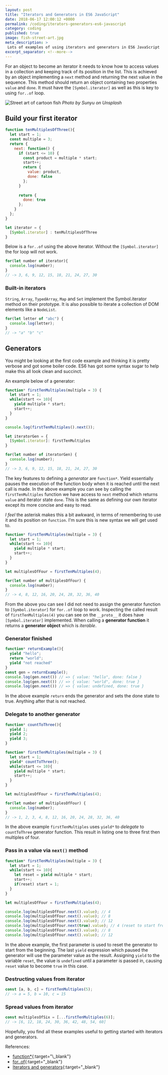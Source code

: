 ```yaml
---
layout: post
title: "Iterators and Generators in ES6 JavaScript"
date: 2018-06-17 12:00:12 +0000
permalink: /coding/iterators-generators-es6-javascript
category: coding
published: true
image: fish-street-art.jpg
meta_description: >
 Lots of examples of using iterators and generators in ES6 JavaScript 
excerpt_separator: <!--more-->
---
```


For an object to become an iterator it needs to know how to access values in a collection and keeping track of its position in the list. This is achieved by an object implementing a `next` method and returning the next value in the sequence. This method should return an object containing two properties `value` and `done`. It must have the `[Symbol.iterator]` as well as this is key to using `for..of` loop.

<!--more-->

![Street art of cartoon fish](/images/fish-street-art.jpg)
_Photo by Sunyu on Unsplash_

## Build your first iterator

```javascript
function tenMultiplesOfThree(){
  let start = 1;
  const multiple = 3;
  return {
    next: function() {
      if (start <= 10) {
        const product = multiple * start;
        start++;       
        return {
          value: product,
          done: false
        };
      }
      
      return {
        done: true
      };
    }
  };
}

let iterator = {
  [Symbol.iterator] : tenMultiplesOfThree
}
```

Below is a `for..of` using the above iterator. Without the `[Symbol.iterator]` the for loop will not work.

```javascript
for(let number of iterator){
  console.log(number);
}
// -> 3, 6, 9, 12, 15, 18, 21, 24, 27, 30
```

### Built-in iterators

`String`, `Array`, `TypedArray`, `Map` and `Set` implement the Symbol.iterator method on their prototype. It is also possible to iterate a collection of DOM elements like a `NodeList`.

```javascript
for(let letter of "abc") {
  console.log(letter);
}
// -> "a" "b" "c"
``` 

## Generators

You might be looking at the first code example and thinking it is pretty verbose and got some boiler code. ES6 has got some syntax sugar to help make this all look clean and succinct.

An example below of a generator:

```javascript
function* firstTenMultiples(multiple = 3) {
  let start = 1;
  while(start <= 10){
    yield multiple * start;
    start++;
  }
}

console.log(firstTenMultiples().next());

let iteratorGen = {
  [Symbol.iterator]: firstTenMultiples
}

for(let number of iteratorGen) {
  console.log(number);
}
// -> 3, 6, 9, 12, 15, 18, 21, 24, 27, 30
```

The key features to defining a _generator_ are `function*`. Yield essentially pauses the execution of the function body when it is reached until the next call is made. In the above example you can see by calling the `firstTenMultiples` function we have access to `next` method which returns `value` and iterator state `done`. This is the same as defining our own iterator except its more concise and easy to read.

_I feel_ the asterisk makes this a bit awkward, in terms of remembering to use it and its position on `function`. I'm sure this is new syntax we will get used to.

```javascript
function* firstTenMultiples(multiple = 3) {
  let start = 1;
  while(start <= 10){
    yield multiple * start;
    start++;
  }
}

let multiplesOfFour = firstTenMultiples(4);

for(let number of multiplesOfFour) {
  console.log(number);
}
// -> 4, 8, 12, 16, 20, 24, 28, 32, 36, 40
```

From the above you can see I did not need to assign the generator function to `[Symbol.iterator]` for `for..of` loop to work. Inspecting the called result of `firstTenMultiples(4)` you can see on the `__proto__` it does have `[Symbol.iterator]` implemented. When calling a **generator function** it returns a **generator object** which is _iterable_.

### Generator finished

```javascript
function* returnExample(){
  yield "hello";
  return "world";
  yield "not reached"
}
const gen = returnExample();
console.log(gen.next()) // => { value: "hello", done: false }
console.log(gen.next()) // => { value: "world", done: true }
console.log(gen.next()) // => { value: undefined, done: true }
```

In the above example `return` ends the generator and sets the done state to true. Anything after that is not reached.

### Delegate to another generator

```javascript
function* countToThree(){
  yield 1;
  yield 2;
  yield 3;
}

function* firstTenMultiples(multiple = 3) {
  let start = 1;
  yield* countToThree();
  while(start <= 10){
    yield multiple * start;
    start++;
  }
}

let multiplesOfFour = firstTenMultiples(4);

for(let number of multiplesOfFour) {
  console.log(number);
}
// -> 1, 2, 3, 4, 8, 12, 16, 20, 24, 28, 32, 36, 40
```

In the above example `firstTenMultiples` uses `yield*` to _delegate_ to `countToThree` generator function. This result in listing one to three first then multiples of four.

### Pass in a value via `next()` method

```javascript
function* firstTenMultiples(multiple = 3) {
  let start = 1;
  while(start <= 10){
    let reset = yield multiple * start;
    start++;
    if(reset) start = 1;
  }
}

let multiplesOfFour = firstTenMultiples(4);

console.log(multiplesOfFour.next().value); // 4
console.log(multiplesOfFour.next().value); // 8
console.log(multiplesOfFour.next().value); // 12
console.log(multiplesOfFour.next(true).value); // 4 (reset to start from beginning)
console.log(multiplesOfFour.next().value); // 8
console.log(multiplesOfFour.next().value); // 12
```

In the above example, the first parameter is used to reset the generator to start from the beginning. The last `yield` expression which paused the generator will use the parameter value as the result. Assigning `yield` to the variable `reset`, the value is `undefined` until a parameter is passed in, causing `reset` value to become `true` in this case.

### Destructing values from iterator

```javascript
const [a, b, c] = firstTenMultiples(5);
// -> a = 5, b = 10, c = 15
```

### Spread values from iterator

```javascript
const multiplesOfSix = [...firstTenMultiples(6)];
// -> [6, 12, 18, 24, 30, 36, 42, 48, 54, 60]
```

Hopefully, you find all these examples useful to getting started with iterators and generators.

References:

- [function\*](https://developer.mozilla.org/en-US/docs/Web/JavaScript/Reference/Statements/function*){:target="\_blank"}
- [for..of](https://developer.mozilla.org/en-US/docs/Web/JavaScript/Reference/Statements/for...of){:target="\_blank"}
- [Iterators and generators](https://developer.mozilla.org/en-US/docs/Web/JavaScript/Guide/Iterators_and_Generators){:target="\_blank"}